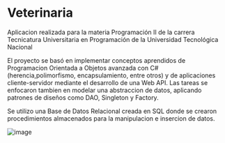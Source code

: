 # Veterinaria
Aplicacion realizada para la materia Programación II de la carrera Tecnicatura Universitaria en Programación de la Universidad Tecnológica Nacional

El proyecto se basó en implementar conceptos aprendidos de Programacion Orientada a Objetos avanzada con C# (herencia,polimorfismo, encapsulamiento, entre otros) y de aplicaciones cliente-servidor mediante el desarrollo de una Web API. Las tareas se enfocaron tambien en modelar una abstraccion de datos, aplicando patrones de diseños como DAO, Singleton y Factory.

Se utilizo una Base de Datos Relacional creada en SQL donde se crearon procedimientos almacenados para la manipulacion e insercion de datos.


![image](https://user-images.githubusercontent.com/66680301/146979936-cb5b92e9-2cde-48fc-95ec-d63549357370.png)

 
